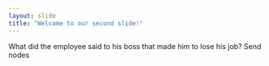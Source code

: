 ```yaml
---
layout: slide
title: "Welcome to our second slide!"
---
```

What did the employee said to his boss that made him to lose his job?
Send nodes

